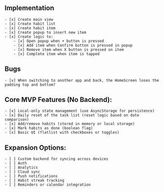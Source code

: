 ## Implementation

    - [x] Create main view
    - [x] Create habit list
    - [x] Create habit item
    - [x] Create popup to insert new item
    - [x] Create logic to:
        - [x] Open popup when + button is pressed
        - [x] Add item when Confirm button is pressed in popup
        - [x] Remove item when X button is pressed on item
        - [x] Complete item when item is tapped


## Bugs

    - [x] When switching to another app and back, the HomeScreen loses the padding top and bottom?


## Core MVP Features (No Backend):

    - [x] Local-only state management (use AsyncStorage for persistence)
    - [x] Daily reset of the task list (reset logic based on date comparison)
    - [x] Add/remove habits (stored in memory or local storage)
    - [x] Mark habits as done (boolean flag)
    - [x] Basic UI (flatlist with checkboxes or toggles)


## Expansion Options:

    - [ ] Custom backend for syncing across devices
    - [ ] Auth
    - [ ] Analytics
    - [ ] Cloud sync
    - [ ] Push notifications
    - [ ] Habit streak tracking
    - [ ] Reminders or calendar integration

